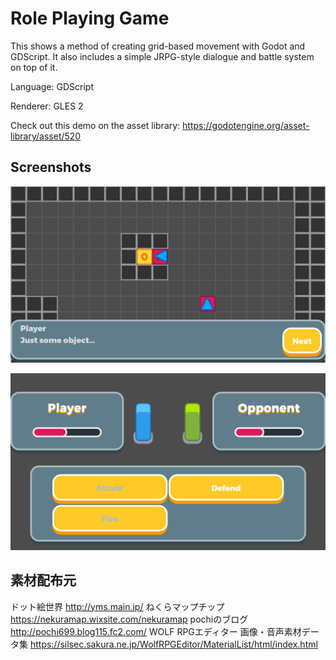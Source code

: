 # Role Playing Game

This shows a method of creating grid-based movement with Godot
and GDScript. It also includes a simple JRPG-style dialogue and
battle system on top of it.

Language: GDScript

Renderer: GLES 2

Check out this demo on the asset library: https://godotengine.org/asset-library/asset/520

## Screenshots

![Screenshot](screenshots/object.png)

![Screenshot](screenshots/battle.png)


## 素材配布元
ドット絵世界 http://yms.main.jp/
ねくらマップチップ https://nekuramap.wixsite.com/nekuramap
pochiのブログ http://pochi699.blog115.fc2.com/
WOLF RPGエディター 画像・音声素材データ集 https://silsec.sakura.ne.jp/WolfRPGEditor/MaterialList/html/index.html
